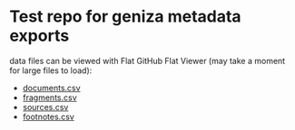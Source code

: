 # Test repo for geniza metadata exports

data files can be viewed with Flat GitHub Flat Viewer (may take a moment for large files to load):
- [documents.csv](https://flatgithub.com/princeton-cdh/test-geniza-metadata?filename=data/Fdocuments.csv)
- [fragments.csv](https://flatgithub.com/princeton-cdh/test-geniza-metadata?filename=data/fragments.csv)
- [sources.csv](https://flatgithub.com/princeton-cdh/test-geniza-metadata?filename=data/sources.csv)
- [footnotes.csv](https://flatgithub.com/princeton-cdh/test-geniza-metadata?filename=data/footnotes.csv)

